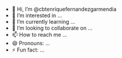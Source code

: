 - 👋 Hi, I’m @cbtenriquefernandezgarmendia
- 👀 I’m interested in ...
- 🌱 I’m currently learning ...
- 💞️ I’m looking to collaborate on ...
- 📫 How to reach me ...
- 😄 Pronouns: ...
- ⚡ Fun fact: ...

<!---
cbtenriquefernandezgarmendia/cbtenriquefernandezgarmendia is a ✨ special ✨ repository because its `README.md` (this file) appears on your GitHub profile.
You can click the Preview link to take a look at your changes.
--->
